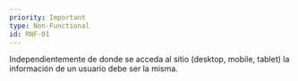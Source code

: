 ```yaml
---
priority: Important
type: Non-Functional
id: RNF-01
---
```


Independientemente de donde se acceda al sitio (desktop, mobile, tablet) la información de un usuario debe ser la misma.
